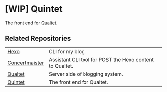 # [WIP] Quintet

The front end for [Qualtet](https://github.com/yoshinorin/qualtet).

## Related Repositories

|||
|---|---|
|[Hexo](https://github.com/hexojs/hexo)|CLI for my blog.|
|[Concertmaister](https://github.com/yoshinorin/concertmaister)|Assistant CLI tool for POST the Hexo content to Qualtet.|
|[Qualtet](https://github.com/yoshinorin/qualtet)|Server side of blogging system.|
|[Quintet](https://github.com/yoshinorin/quintet)|The front end for Qualtet.|
